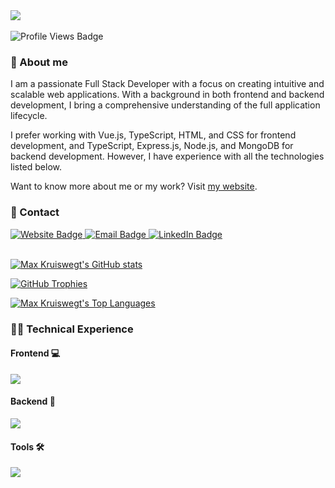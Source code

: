 <div>
  <a href="https://maxkruiswegt.com" target="_blank">
    <img src="https://maxkruiswegt.com/images/MKLogoLight.webp" style="max-height: 5rem;">
  </a>
</div>

<br>

<img src="https://komarev.com/ghpvc/?username=maxkruiswegt&label=Profile%20views&color=bf3f36&style=flat" alt="Profile Views Badge" />

### 🚀 About me

I am a passionate Full Stack Developer with a focus on creating intuitive and scalable web applications. With a background in both frontend and backend development, I bring a comprehensive understanding of the full application lifecycle.

I prefer working with Vue.js, TypeScript, HTML, and CSS for frontend development, and TypeScript, Express.js, Node.js, and MongoDB for backend development. However, I have experience with all the technologies listed below.

Want to know more about me or my work? Visit <a href="https://maxkruiswegt.com">my website</a>.

### 🔗 Contact

<div>
  <a href="https://maxkruiswegt.com/contact" target="_blank">
    <img src="https://img.shields.io/badge/maxkruiswegt.com-website?style=for-the-badge&logo=firefoxbrowser&logoColor=white&labelColor=bf3f36&color=171717" alt="Website Badge">
  </a>
  <a href="mailto:info@maxkruiswegt.com" target="_blank">
    <img src="https://img.shields.io/badge/email-email?style=for-the-badge&logo=maildotru&logoColor=white&labelColor=bf3f36&color=171717" alt="Email Badge">
  </a>
  <a href="https://www.linkedin.com/in/maxkruiswegt/" target="_blank">
    <img src="https://img.shields.io/badge/linkedin-linkedin?style=for-the-badge&color=0077B5" alt="LinkedIn Badge">
  </a>
</div>

<br>

[![Max Kruiswegt's GitHub stats](https://github-readme-stats.vercel.app/api?username=maxkruiswegt&show_icons=true&theme=monokai)](https://github.com/maxkruiswegt)

[![GitHub Trophies](https://github-profile-trophy.vercel.app/?username=maxkruiswegt&theme=monokai&column=4&margin-w=15&margin-h=15)](https://github.com/maxkruiswegt)

[![Max Kruiswegt's Top Languages](https://github-readme-stats.vercel.app/api/top-langs/?username=maxkruiswegt&layout=compact&theme=monokai)](https://github.com/maxkruiswegt)

### 🧑‍💻 Technical Experience

#### Frontend 💻

<img src="https://skillicons.dev/icons?i=vue,ts,js,html,css,pinia,tailwind,bootstrap"/>

#### Backend 🤖

<img src="https://skillicons.dev/icons?i=ts,js,cs,java,php,express,mongo,spring,maven,mysql"/>

#### Tools 🛠️

<img src="https://skillicons.dev/icons?i=nodejs,npm,figma,vite,postman"/>

<br>
